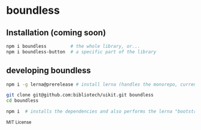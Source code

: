 # boundless

## Installation (coming soon)

```bash
npm i boundless         # the whole library, or...
npm i boundless-button  # a specific part of the library
```

## developing boundless

```bash
npm i -g lerna@prerelease # install lerna (handles the monorepo, currently in beta for the 2.x branch)

git clone git@github.com:bibliotech/uikit.git boundless
cd boundless

npm i  # installs the dependencies and also performs the lerna "bootstrap" to get everything symlinked
```

<sub>MIT License</sub>
